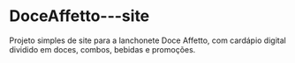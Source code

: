 # DoceAffetto---site
Projeto simples de site para a lanchonete Doce Affetto, com cardápio digital dividido em doces, combos, bebidas e promoções.
